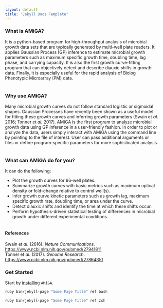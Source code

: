 ```yaml
---
layout: default
title: "Jekyll Docs Template"
---
```



### What is AMiGA?

It is a python-based program for high-throughput analysis of microbial growth data sets that are typically generated by multi-well plate readers. It applies Gaussian Process (GP<a></a>) inference to estimate microbial growth parameters such as maximum specific growth time, doubling time, lag phase, and carrying capacity. It is also the first growth curve-fitting program that can objectively detect and describe diauxic shifts in growth data. Finally, it is especially useful for the rapid analysis of Biolog Phenotypic Microarray (PM<a></a>) data.
<br /><br />

### Why use AMiGA?

Many microbial growth curves do not follow standard logistic or sigmoidal shapes. Gaussian Processes have recently been shown as a useful model for fitting these growth curves and inferring growth parameters (Swain et *al.* 2016; Tonner et *al.* 2017<a></a>). AMiGA is the first program to analyze microbial growth data using GP inference in a user-friendly fashion. In order to plot or analyze the data, users simply interact with AMiGA using the command line by pointing to the file of interest. User can pass additional arguments or files or define program-specific parameters for more sophisticated analysis.
<br /><br />

### What can AMiGA do for you?

It can do the following:
- Plot the growth curves for 96-well plates.
- Summarize growth curves with basic metrics such as maximum optical density or fold-change relative to control well\(s<a></a>).
- Infer growth curve kinetic parameters such as growth lag, maximum specific growth rate, doubling time, or area under the curve.
- Detect diauxic shifts and identify the time at which these shifts occur.
- Perform hypothesis-driven statistical testing of differences in microbial growth under different experimental conditions.
<br /><br />

#### References

Swain et *al*. (2016<a></a>). *Nature Communications*. <a href="https://www.ncbi.nlm.nih.gov/pubmed/27941811">https://www.ncbi.nlm.nih.gov/pubmed/27941811</a>
<br />
Tonner et *al*. (2017<a></a>). *Genome Research*. <a href="https://www.ncbi.nlm.nih.gov/pubmed/27864351">https://www.ncbi.nlm.nih.gov/pubmed/27864351</a>
<br />

### Get Started

Start by [installing](/amiga/doc/installation.html) `AMiGA`.

```bash
ruby bin/jekyll-page "Some Page Title" ref bash
```
```zsh
ruby bin/jekyll-page "Some Page Title" ref zsh
```
<br />
